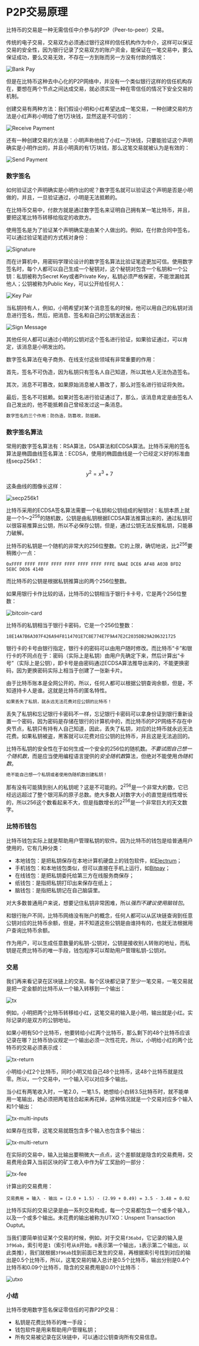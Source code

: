 # P2P交易原理

比特币的交易是一种无需信任中介参与的P2P（Peer-to-peer）交易。

传统的电子交易，交易双方必须通过银行这样的信任机构作为中介，这样可以保证交易的安全性，因为银行记录了交易双方的账户资金，能保证在一笔交易中，要么保证成功，要么交易无效，不存在一方到账而另一方没有付款的情况：

![Bank Pay](bank.jpg)

但是在比特币这种去中心化的P2P网络中，并没有一个类似银行这样的信任机构存在，要想在两个节点之间达成交易，就必须实现一种在零信任的情况下安全交易的机制。

创建交易有两种方法：我们假设小明和小红希望达成一笔交易，一种创建交易的方法是小红声称小明给了他1万块钱，显然这是不可信的：

![Receive Payment](receive-payment.jpg)

还有一种创建交易的方法是：小明声称他给了小红一万块钱，只要能验证这个声明确实是小明作出的，并且小明真的有1万块钱，那么这笔交易就被认为是有效的：

![Send Payment](send-payment.jpg)

### 数字签名

如何验证这个声明确实是小明作出的呢？数字签名就可以验证这个声明是否是小明做的，并且，一旦验证通过，小明是无法抵赖的。

在比特币交易中，付款方就是通过数字签名来证明自己拥有某一笔比特币，并且，要把这笔比特币转移给指定的收款方。

使用签名是为了验证某个声明确实是由某个人做出的。例如，在付款合同中签名，可以通过验证笔迹的方式核对身份：

![Signature](payment-signature.jpg)

而在计算机中，用密码学理论设计的数字签名算法比验证笔迹更加可信。使用数字签名时，每个人都可以自己生成一个秘钥对，这个秘钥对包含一个私钥和一个公钥：私钥被称为Secret Key或者Private Key，私钥必须严格保密，不能泄漏给其他人；公钥被称为Public Key，可以公开给任何人：

![Key Pair](key-pair.jpg)

当私钥持有人，例如，小明希望对某个消息签名的时候，他可以用自己的私钥对消息进行签名，然后，把消息、签名和自己的公钥发送出去：

![Sign Message](sign-message.jpg)

其他任何人都可以通过小明的公钥对这个签名进行验证，如果验证通过，可以肯定，该消息是小明发出的。

数字签名算法在电子商务、在线支付这些领域有非常重要的作用：

首先，签名不可伪造，因为私钥只有签名人自己知道，所以其他人无法伪造签名。

其次，消息不可篡改，如果原始消息被人篡改了，那么对签名进行验证将失败。

最后，签名不可抵赖。如果对签名进行验证通过了，那么，该消息肯定是由签名人自己发出的，他不能抵赖自己曾经发过这一条消息。

```alert type=tip
数字签名的三个作用：防伪造，防篡改，防抵赖。
```

### 数字签名算法

常用的数字签名算法有：RSA算法，DSA算法和ECDSA算法。比特币采用的签名算法是椭圆曲线签名算法：ECDSA，使用的椭圆曲线是一个已经定义好的标准曲线secp256k1：

```math
y^2=x^3+7
```

这条曲线的图像长这样：

![secp256k1](secp256k1.jpg)

比特币采用的ECDSA签名算法需要一个私钥和公钥组成的秘钥对：私钥本质上就是一个1～2<sup>256</sup>的随机数，公钥是由私钥根据ECDSA算法推算出来的，通过私钥可以很容易推算出公钥，所以不必保存公钥，但是，通过公钥无法反推私钥，只能暴力破解。

比特币的私钥是一个随机的非常大的256位整数。它的上限，确切地说，比2<sup>256</sup>要稍微小一点：

```plain
0xFFFF FFFF FFFF FFFF FFFF FFFF FFFF FFFE BAAE DCE6 AF48 A03B BFD2 5E8C D036 4140
```

而比特币的公钥是根据私钥推算出的两个256位整数。

如果用银行卡作比较的话，比特币的公钥相当于银行卡卡号，它是两个256位整数：

![bitcoin-card](bitcoin-card.png)

比特币的私钥相当于银行卡密码，它是一个256位整数：

```plain
18E14A7B6A307F426A94F8114701E7C8E774E7F9A47E2C2035DB29A206321725
```

银行卡的卡号由银行指定，银行卡的密码可以由用户随时修改。而比特币“卡”和银行卡的不同点在于：密码（实际上是私钥）由用户先确定下来，然后计算出“卡号”（实际上是公钥），即卡号是由密码通过ECDSA算法推导出来的，不能更换密码，因为更换密码实际上相当于创建了一张新卡片。

由于比特币账本是全网公开的，所以，任何人都可以根据公钥查询余额，但是，不知道持卡人是谁。这就是比特币的匿名特性。

```alert type=caution
如果丢失了私钥，就永远无法花费对应公钥的比特币！
```

丢失了私钥和忘记银行卡密码不一样，忘记银行卡密码可以拿身份证到银行重新设置一个密码，因为密码是存储在银行的计算机中的，而比特币的P2P网络不存在中央节点，私钥只有持有人自己知道，因此，丢失了私钥，对应的比特币就永远无法花费。如果私钥被盗，黑客就可以花费对应公钥的比特币，并且这是无法追回的。

比特币私钥的安全性在于如何生成一个安全的256位的随机数。*不要试图自己想一个随机数*，而是应当使用编程语言提供的*安全随机数*算法，但绝对不能使用*伪随机数*。

```alert type=caution
绝不能自己想一个私钥或者使用伪随机数创建私钥！
```

那有没有可能猜到别人的私钥呢？这是不可能的。2<sup>256</sup>是一个非常大的数，它已经远远超过了整个银河系的原子总数。绝大多数人对数字大小的直觉是线性增长的，所以256这个数看起来不大，但是指数增长的2<sup>256</sup>是一个非常巨大的天文数字。

### 比特币钱包

比特币钱包实际上就是帮助用户管理私钥的软件。因为比特币的钱包是给普通用户使用的，它有几种分类：

- 本地钱包：是把私钥保存在本地计算机硬盘上的钱包软件，如[Electrum](https://electrum.org/)；
- 手机钱包：和本地钱包类似，但可以直接在手机上运行，如[Bitpay](https://bitpay.com/)；
- 在线钱包：是把私钥委托给第三方在线服务商保存；
- 纸钱包：是指把私钥打印出来保存在纸上；
- 脑钱包：是指把私钥记在自己脑袋里。

对大多数普通用户来说，想要记住私钥非常困难，所以*强烈不建议使用脑钱包*。

和银行账户不同，比特币网络没有账户的概念，任何人都可以从区块链查询到任意公钥对应的比特币余额，但是，并不知道这些公钥是由谁持有的，也就无法根据用户查询比特币余额。

作为用户，可以生成任意数量的私钥-公钥对，公钥是接收别人转账的地址，而私钥是花费比特币的唯一手段，钱包程序可以帮助用户管理私钥-公钥对。

### 交易

我们再来看记录在区块链上的交易。每个区块都记录了至少一笔交易，一笔交易就是把一定金额的比特币从一个输入转移到一个输出：

![tx](tx-chain.jpg)

例如，小明把两个比特币转移给小红，这笔交易的输入是小明，输出就是小红。实际记录的是双方的公钥地址。

如果小明有50个比特币，他要转给小红两个比特币，那么剩下的48个比特币应该记录在哪？比特币协议规定一个输出必须一次性花完，所以，小明给小红的两个比特币的交易必须表示成：

![tx-return](tx-return.jpg)

小明给小红2个比特币，同时小明又给自己48个比特币，这48个比特币就是找零。所以，一个交易中，一个输入可以对应多个输出。

当小红有两笔收入时，一笔2.0，一笔1.5，她想给小白转3.5比特币时，就不能单用一笔输出，她必须把两笔钱合起来再花掉，这种情况就是一个交易对应多个输入和1个输出：

![tx-multi-inputs](tx-multi-inputs.jpg)

如果存在找零，这笔交易就既包含多个输入也包含多个输出：

![tx-multi-return](tx-multi-return.jpg)

在实际的交易中，输入比输出要稍微大一点点，这个差额就是隐含的交易费用，交易费用会算入当前区块的矿工收入中作为矿工奖励的一部分：

![tx-fee](tx-fee.jpg)

计算出的交易费用：

```plain
交易费用 = 输入 - 输出 = (2.0 + 1.5) - (2.99 + 0.49) = 3.5 - 3.48 = 0.02
```

比特币实际的交易记录是由一系列交易构成，每一个交易都包含一个或多个输入，以及一个或多个输出。未花费的输出被称为UTXO：Unspent Transaction Ouptut。

当我们要简单验证某个交易的时候，例如，对于交易`f36abd`，它记录的输入是`3f96ab`，索引号是`1`（索引号从`0`开始，`0`表示第一个输出，`1`表示第二个输出，以此类推），我们就根据`3f96ab`找到前面已发生的交易，再根据索引号找到对应的输出是0.5个比特币，所以，这笔交易的输入总计是0.5个比特币，输出分别是0.4个比特币和0.09个比特币，隐含的交易费用是0.01个比特币：

![utxo](utxo.jpg)

### 小结

比特币使用数字签名保证零信任的可靠P2P交易：

- 私钥是花费比特币的唯一手段；
- 钱包软件是用来帮助用户管理私钥；
- 所有交易被记录在区块链中，可以通过公钥查询所有交易信息。
